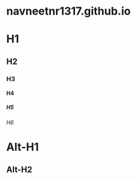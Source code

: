 # navneetnr1317.github.io

# H1
## H2
### H3
#### H4
##### H5
###### H6

Alt-H1
======

Alt-H2
------
